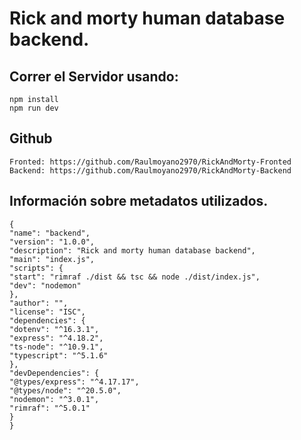 # Rick and morty human database backend.

## Correr el Servidor usando:
    npm install 
    npm run dev 

## Github
    Fronted: https://github.com/Raulmoyano2970/RickAndMorty-Fronted 
    Backend: https://github.com/Raulmoyano2970/RickAndMorty-Backend

## Información sobre metadatos utilizados.
    {
    "name": "backend",
    "version": "1.0.0",
    "description": "Rick and morty human database backend",
    "main": "index.js",
    "scripts": {
    "start": "rimraf ./dist && tsc && node ./dist/index.js",
    "dev": "nodemon"
    },
    "author": "",
    "license": "ISC",
    "dependencies": {
    "dotenv": "^16.3.1",
    "express": "^4.18.2",
    "ts-node": "^10.9.1",
    "typescript": "^5.1.6"
    },
    "devDependencies": {
    "@types/express": "^4.17.17",
    "@types/node": "^20.5.0",
    "nodemon": "^3.0.1",
    "rimraf": "^5.0.1"
    }
    }